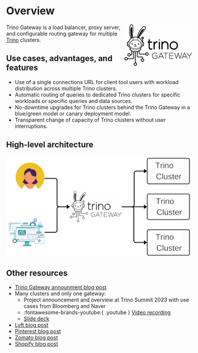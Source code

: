 # Overview

<img src="./assets/logos/trino-gateway-v.png" style="float: right"/>

Trino Gateway is a load balancer, proxy server, and configurable routing 
gateway for multiple [Trino](https://trino.io) clusters.

## Use cases, advantages, and features

* Use of a single connections URL for client tool users with workload
  distribution across multiple Trino clusters.
* Automatic routing of queries to dedicated Trino clusters for specific
  workloads or specific queries and data sources.
* No-downtime upgrades for Trino clusters behind the Trino Gateway in a
  blue/green model or canary deployment model.
* Transparent change of capacity of Trino clusters without user interruptions.

## High-level architecture

![High-level architecture](assets/high-level-architecture.png)

## Other resources

* [Trino Gateway announment blog post](https://trino.io/blog/2023/09/28/trino-gateway)
* Many clusters and only one gateway:
    * Project announcement and overview at Trino Summit 2023 with use cases 
      from Bloomberg and Naver
    * :fontawesome-brands-youtube:{ .youtube } [Video recording](https://www.youtube.com/watch?v=2qwBcKmQSn0)
    * [Slide deck](./assets/misc/tgw-trino-summit-2023.pdf)
* [Lyft blog post](https://eng.lyft.com/trino-infrastructure-at-lyft-b10adb9db01)
* [Pinterest blog post](https://medium.com/pinterest-engineering/trino-at-pinterest-a8bda7515e52)
* [Zomato blog post](https://www.zomato.com/blog/powering-data-analytics-with-trino)
* [Shopify blog post](https://shopify.engineering/faster-trino-query-execution-infrastructure)
